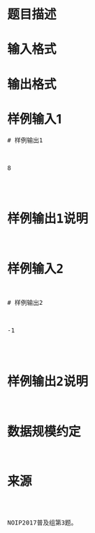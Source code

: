 

# 题目描述



# 输入格式



# 输出格式



# 样例输入1


<pre>
# 样例输出1


<pre>8</pre>

# 样例输出1说明



# 样例输入2


<pre>
# 样例输出2


<pre>-1</pre>

# 样例输出2说明



# 数据规模约定



# 来源


<p>
NOIP2017普及组第3题。
</p>
